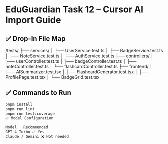 # EduGuardian Task 12 – Cursor AI Import Guide

## ✅ Drop-In File Map

/tests/
├── services/
│   ├── UserService.test.ts
│   ├── BadgeService.test.ts
│   ├── NoteService.test.ts
│   └── AuthService.test.ts
├── controllers/
│   ├── userController.test.ts
│   ├── badgeController.test.ts
│   ├── noteController.test.ts
│   └── flashcardController.test.ts
├── frontend/
│   ├── AISummarizer.test.tsx
│   ├── FlashcardGenerator.test.tsx
│   ├── ProfilePage.test.tsx
│   └── BadgeGrid.test.tsx

## ✅ Commands to Run

```bash
pnpm install
pnpm run lint
pnpm run test:coverage
✅ Model Configuration

Model	Recommended
GPT-4 Turbo	✅ Yes
Claude / Gemini	❌ Not needed